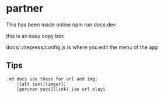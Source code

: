 # partner

This has been made online
npm run docs:dev

<CopyInfoBox></CopyInfoBox>

this is an easy copy box

docs/.vitepress/config.js
is where you edit the menu of the app

## Tips
    .md docs use these for url and img;
        ![alt text](imgurl)
        [gorunen yazi](link) ise url olayi